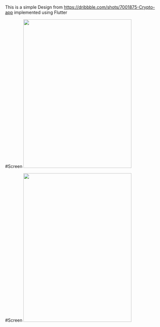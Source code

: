 This is a simple Design from https://dribbble.com/shots/7001875-Crypto-app implemented using Flutter

#Screen
<img height="480px" width="350px" src="https://github.com/ganeshtiwari/CryptoAppDesign/tree/master/images/img1.png" />

#Screen
<img height="480px" width="350px" src="https://github.com/ganeshtiwari/CryptoAppDesign/tree/master/images/img2.png" />

